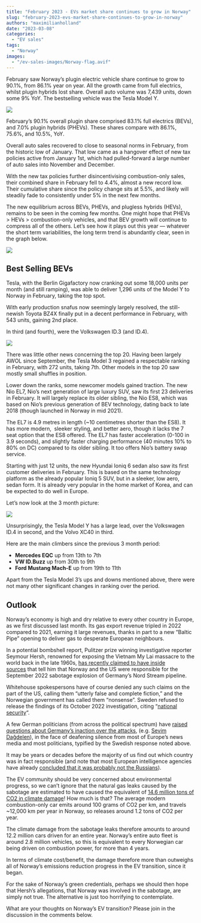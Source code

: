 ```yaml
---
title: "February 2023 - EVs market share continues to grow in Norway"
slug: "february-2023-evs-market-share-continues-to-grow-in-norway"
authors: "maximilianholland"
date: "2023-03-08"
categories:
  - "EV sales"
tags:
  - "Norway"
images:
  - "/ev-sales-images/Norway-flag.avif"
---
```


February saw Norway’s plugin electric vehicle share continue to grow to 90.1%, from 86.1% year on year. All the growth came from full electrics, whilst plugin hybrids lost share. Overall auto volume was 7,439 units, down some 9% YoY. The bestselling vehicle was the Tesla Model Y.

![](ev-sales-images/2023-02-Norway-Passenger-Auto-Registrations.avif)

February’s 90.1% overall plugin share comprised 83.1% full electrics (BEVs), and 7.0% plugin hybrids (PHEVs). These shares compare with 86.1%, 75.6%, and 10.5%, YoY.

Overall auto sales recovered to close to seasonal norms in February, from the historic low of January. That low came as a hangover effect of new tax policies active from January 1st, which had pulled-forward a large number of auto sales into November and December.

With the new tax policies further disincentivising combustion-only sales, their combined share in February fell to 4.4%, almost a new record low. Their cumulative share since the policy change sits at 5.5%, and likely will steadily fade to consistently under 5% in the next few months.

The new equilibrium across BEVs, PHEVs, and plugless hybrids (HEVs), remains to be seen in the coming few months. One might hope that PHEVs > HEVs > combustion-only vehicles, and that BEV growth will continue to compress all of the others. Let’s see how it plays out this year — whatever the short term variabilities, the long term trend is abundantly clear, seen in the graph below.

![](ev-sales-images/2023-02-Norway-Monthly-Powertrain-Market-Share.avif)

## Best Selling BEVs

Tesla, with the Berlin Gigafactory now cranking out some 18,000 units per month (and still ramping), was able to deliver 1,296 units of the Model Y to Norway in February, taking the top spot.

With early production snafus now seemingly largely resolved, the still-newish Toyota BZ4X finally put in a decent performance in February, with 543 units, gaining 2nd place.

In third (and fourth), were the Volkswagen ID.3 (and ID.4).

![](ev-sales-images/2023-02-Norway-BEVs.avif)

There was little other news concerning the top 20. Having been largely AWOL since September, the Tesla Model 3 regained a respectable ranking in February, with 272 units, taking 7th. Other models in the top 20 saw mostly small shuffles in position.

Lower down the ranks, some newcomer models gained traction. The new Nio EL7, Nio’s next generation of large luxury SUV, saw its first 23 deliveries in February. It will largely replace its older sibling, the Nio ES8, which was based on Nio’s previous generation of BEV technology, dating back to late 2018 (though launched in Norway in mid 2021).

The EL7 is 4.9 metres in length (~10 centimetres shorter than the ES8). It has more modern,  sleeker styling, and better aero, though it lacks the 7 seat option that the ES8 offered. The EL7 has faster acceleration (0-100 in 3.9 seconds), and slightly faster charging performance (40 minutes 10% to 80% on DC) compared to its older sibling. It too offers Nio’s battery swap service.

Starting with just 12 units, the new Hyundai Ioniq 6 sedan also saw its first customer deliveries in February. This is based on the same technology platform as the already popular Ioniq 5 SUV, but in a sleeker, low aero, sedan form. It is already very popular in the home market of Korea, and can be expected to do well in Europe.

Let’s now look at the 3 month picture:

![](ev-sales-images/2023-02-Norway-BEVs-Trailing-Qtr.avif)

Unsurprisingly, the Tesla Model Y has a large lead, over the Volkswagen ID.4 in second, and the Volvo XC40 in third.

Here are the main climbers since the previous 3 month period:

- **Mercedes EQC** up from 13th to 7th
- **VW ID.Buzz** up from 30th to 9th
- **Ford Mustang Mach-E** up from 19th to 11th

Apart from the Tesla Model 3’s ups and downs mentioned above, there were not many other significant changes in ranking over the period.

## Outlook

Norway’s economy is high and dry relative to every other country in Europe, as we first discussed last month. Its gas export revenue tripled in 2022 compared to 2021, earning it large revenues, thanks in part to a new “Baltic Pipe” opening to deliver gas to desperate European neighbours.

In a potential bombshell report, Pulitzer prize winning investigative reporter Seymour Hersh, renowned for exposing the Vietnam My Lai massacre to the world back in the late 1960s, [has recently claimed to have inside sources](https://seymourhersh.substack.com/p/how-america-took-out-the-nord-stream) that tell him that Norway and the US were responsible for the September 2022 sabotage explosion of Germany’s Nord Stream pipeline.

Whitehouse spokespersons have of course denied any such claims on the part of the US, calling them “utterly false and complete fiction,” and the Norwegian government has called them “nonsense”. Sweden refused to release the findings of its October 2022 investigation, citing “[national security](https://www.usnews.com/news/world/articles/2022-10-14/sweden-shuns-formal-joint-investigation-of-nord-stream-leak-citing-national-security)“.

A few German politicians (from across the political spectrum) have [raised questions about Germany’s inaction over the attacks](https://europeanconservative.com/articles/news/afd-and-die-linke-demand-investigation-into-nord-stream-attack/), (e.g. [Sevim Dağdelen](https://twitter.com/SevimDagdelen/status/1625535377044905985?s=20)), in the face of deafening silence from most of Europe’s news media and most politicians, typified by the Swedish response noted above.

It may be years or decades before the majority of us find out which country was in fact responsible (and note that most European intelligence agencies have already [concluded that it was probably not the Russians](https://www.washingtonpost.com/national-security/2022/12/21/russia-nord-stream-explosions/)).

The EV community should be very concerned about environmental progress, so we can’t ignore that the natural gas leaks caused by the sabotage are estimated to have caused the equivalent of [14.6 million tons of CO2 in climate damage](https://ens.dk/en/press/possible-climate-effect-gas-leaks-nord-stream-1-and-nord-stream-2-pipelines)! How much is that? The average modern combustion-only car emits around 100 grams of CO2 per km, and travels ~12,000 km per year in Norway, so releases around 1.2 tons of CO2 per year.

The climate damage from the sabotage leaks therefore amounts to around 12.2 million cars driven for an entire year. Norway’s entire auto fleet is around 2.8 million vehicles, so this is equivalent to every Norwegian car being driven on combustion power, for more than 4 years.

In terms of climate cost/benefit, the damage therefore more than outweighs all of Norway’s emissions reduction progress in the EV transition, since it began.

For the sake of Norway’s green credentials, perhaps we should then hope that Hersh’s allegations, that Norway was involved in the sabotage, are simply not true. The alternative is just too horrifying to contemplate.

What are your thoughts on Norway’s EV transition? Please join in the discussion in the comments below.
